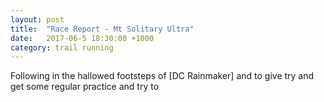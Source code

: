 ```yaml
---
layout: post
title:  "Race Report - Mt Solitary Ultra"
date:   2017-06-5 18:30:00 +1000
category: trail running
---
```


Following in the hallowed footsteps of [DC Rainmaker] and to give try and get some regular practice and try to 